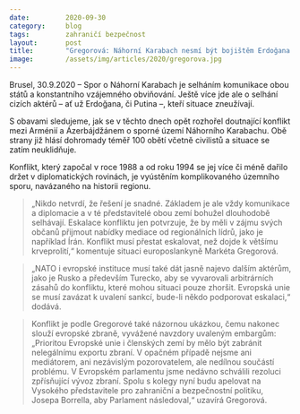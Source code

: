 ```yaml
---
date:         2020-09-30
category:     blog
tags:         zahraničí bezpečnost
layout:       post
title:        "Gregorová: Náhorní Karabach nesmí být bojištěm Erdoğana s Putinem"
image:        /assets/img/articles/2020/gregorova.jpg
---
```




Brusel, 30.9.2020 – Spor o Náhorní Karabach je selháním komunikace obou států a konstantního vzájemného obviňování. Ještě více jde ale o selhání cizích aktérů – ať už Erdoğana, či Putina –, kteří situace zneužívají.

S obavami sledujeme, jak se v těchto dnech opět rozhořel doutnající konflikt mezi Arménií a Ázerbájdžánem o sporné území Náhorního Karabachu. Obě strany již hlásí dohromady téměř 100 obětí včetně civilistů a situace se zatím neuklidňuje.

Konflikt, který započal v roce 1988 a od roku 1994 se jej více či méně dařilo držet v diplomatických rovinách, je vyústěním komplikovaného územního sporu, navázaného na historii regionu. 

> „Nikdo netvrdí, že řešení je snadné. Základem je ale vždy komunikace a diplomacie a v té představitelé obou zemí bohužel dlouhodobě selhávají. Eskalace konfliktu jen potvrzuje, že by měli v zájmu svých občanů přijmout nabídky mediace od regionálních lídrů, jako je například Írán. Konflikt musí přestat eskalovat, než dojde k většímu krveprolití,“ komentuje situaci europoslankyně Markéta Gregorová.

> „NATO i evropské instituce musí také dát jasně najevo dalším aktérům, jako je Rusko a především Turecko, aby se vyvarovali arbitrárních zásahů do konfliktu, které mohou situaci pouze zhoršit. Evropská unie se musí zavázat k uvalení sankcí, bude-li někdo podporovat eskalaci,“ dodává.

> Konflikt je podle Gregorové také názornou ukázkou, čemu nakonec slouží evropské zbraně, vyvážené navzdory uvaleným embargům: „Prioritou Evropské unie i členských zemí by mělo být zabránit nelegálnímu exportu zbraní. V opačném případě nejsme ani mediátorem, ani nezávislým pozorovatelem, ale nedílnou součástí problému. V Evropském parlamentu jsme nedávno schválili rezoluci zpřísňující vývoz zbraní. Spolu s kolegy nyní budu apelovat na Vysokého představitele pro zahraniční a bezpečnostní politiku, Josepa Borrella, aby Parlament následoval,“ uzavírá Gregorová.
